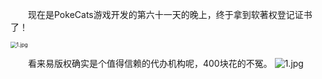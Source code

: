 &emsp;&emsp;现在是PokeCats游戏开发的第六十一天的晚上，终于拿到软著权登记证书了！

<img src="https://i.loli.net/2018/03/24/5ab6448a1c411.jpg" alt="1.jpg" title="1.jpg" style="zoom:60%"/>

&emsp;&emsp;看来易版权确实是个值得信赖的代办机构呢，400块花的不冤。
<img src="https://i.loli.net/2018/03/24/5ab6542dbfb4e.jpg" alt="1.jpg" title="1.jpg" />